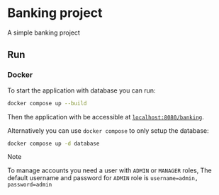 # Banking project
A simple banking project
## Run
### Docker
To start the application with database you can run:  
```bash
docker compose up --build
```
Then the application with be accessible at [`localhost:8080/banking`](http://localhost:8080/banking).

Alternatively you can use `docker compose` to only setup the database:
```bash
docker compose up -d database
```
> [!NOTE]  
> To manage accounts you need a user with `ADMIN` or `MANAGER` roles, The default username and password for `ADMIN` role is `username=admin, password=admin`